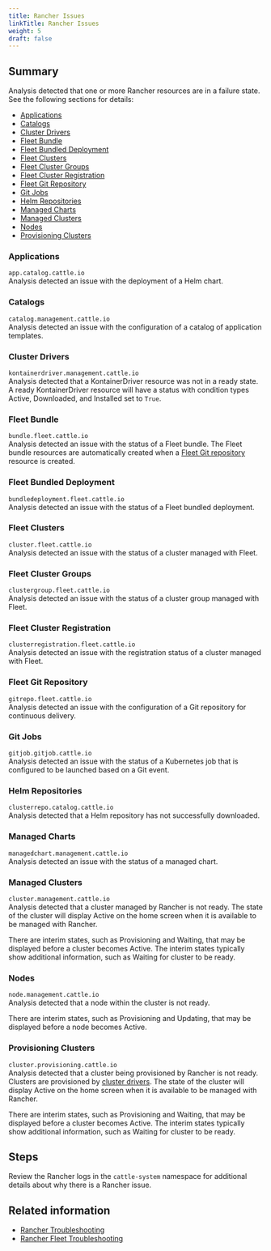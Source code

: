 ```yaml
---
title: Rancher Issues
linkTitle: Rancher Issues
weight: 5
draft: false
---
```


## Summary
Analysis detected that one or more Rancher resources are in a failure state. See the following sections for details:

- [Applications](#applications)
- [Catalogs](#catalogs)
- [Cluster Drivers](#cluster-drivers)
- [Fleet Bundle](#fleet-bundle)
- [Fleet Bundled Deployment](#fleet-bundled-deployment)
- [Fleet Clusters](#fleet-clusters)
- [Fleet Cluster Groups](#fleet-cluster-groups)
- [Fleet Cluster Registration](#fleet-cluster-registration)
- [Fleet Git Repository](#fleet-git-repository)
- [Git Jobs](#git-jobs)
- [Helm Repositories](#helm-repositories)
- [Managed Charts](#managed-charts)
- [Managed Clusters](#managed-clusters)
- [Nodes](#nodes)
- [Provisioning Clusters](#provisioning-clusters)


### Applications
`app.catalog.cattle.io`
<br>
Analysis detected an issue with the deployment of a Helm chart.

### Catalogs
`catalog.management.cattle.io`
<br>
Analysis detected an issue with the configuration of a catalog of application templates.

### Cluster Drivers
`kontainerdriver.management.cattle.io`
<br>
Analysis detected that a KontainerDriver resource was not in a ready state. A ready KontainerDriver resource will have a status with condition types Active, Downloaded, and Installed set to `True`.

### Fleet Bundle
`bundle.fleet.cattle.io`
<br>
Analysis detected an issue with the status of a Fleet bundle. The Fleet bundle resources are automatically created when a [Fleet Git repository](#fleet-git-repository) resource is created.

### Fleet Bundled Deployment
`bundledeployment.fleet.cattle.io`
<br>
Analysis detected an issue with the status of a Fleet bundled deployment.

### Fleet Clusters
`cluster.fleet.cattle.io`
<br>
Analysis detected an issue with the status of a cluster managed with Fleet.

### Fleet Cluster Groups
`clustergroup.fleet.cattle.io`
<br>
Analysis detected an issue with the status of a cluster group managed with Fleet.

### Fleet Cluster Registration
`clusterregistration.fleet.cattle.io`
<br>
Analysis detected an issue with the registration status of a cluster managed with Fleet.

### Fleet Git Repository
`gitrepo.fleet.cattle.io`
<br>
Analysis detected an issue with the configuration of a Git repository for continuous delivery.

### Git Jobs
`gitjob.gitjob.cattle.io`
<br>
Analysis detected an issue with the status of a Kubernetes job that is configured to be launched based on a Git event.

### Helm Repositories
`clusterrepo.catalog.cattle.io`
<br>
Analysis detected that a Helm repository has not successfully downloaded.

### Managed Charts
`managedchart.management.cattle.io`
<br>
Analysis detected an issue with the status of a managed chart.

### Managed Clusters
`cluster.management.cattle.io`
<br>
Analysis detected that a cluster managed by Rancher is not ready. The state of the cluster will display Active on the home screen when it is available to be managed with Rancher.

There are interim states, such as Provisioning and Waiting, that may be displayed before a cluster becomes Active. The interim states typically show additional information, such as Waiting for cluster to be ready.

### Nodes
`node.management.cattle.io`
<br>
Analysis detected that a node within the cluster is not ready.

There are interim states, such as Provisioning and Updating, that may be displayed before a node becomes Active.

### Provisioning Clusters
`cluster.provisioning.cattle.io`
<br>
Analysis detected that a cluster being provisioned by Rancher is not ready. Clusters are provisioned by [cluster drivers](#cluster-drivers). The state of the cluster will display Active on the home screen when it is available to be managed with Rancher.

There are interim states, such as Provisioning and Waiting, that may be displayed before a cluster becomes Active. The interim states typically show additional information, such as Waiting for cluster to be ready.

## Steps
Review the Rancher logs in the `cattle-system` namespace for additional details about why there is a Rancher issue.

## Related information
* [Rancher Troubleshooting](https://ranchermanager.docs.rancher.com/troubleshooting/)
* [Rancher Fleet Troubleshooting](https://fleet.rancher.io/troubleshooting)
